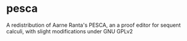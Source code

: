# pesca
A redistribution of Aarne Ranta's PESCA, an a proof editor for sequent calculi, with slight modifications under GNU GPLv2
